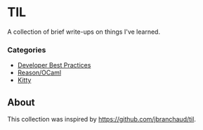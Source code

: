 # TIL

A collection of brief write-ups on things I've learned.

### Categories

- [Developer Best Practices](https://github.com/dylanirlbeck/til/tree/master/developer-best-practices)
- [Reason/OCaml](https://github.com/dylanirlbeck/til/tree/master/reason)
- [Kitty](https://github.com/dylanirlbeck/til/tree/master/kitty)

## About

This collection was inspired by https://github.com/jbranchaud/til.
